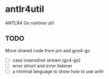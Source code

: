 # antlr4util

ANTLR4 Go runtime util

## TODO

Move shared code from pm and gce4-go

- [ ] case insensitive stream (gc4-go)
- [ ] error struct and error listener
- [ ] a minimal language to show how to use antlr